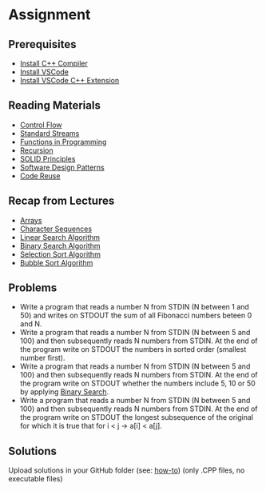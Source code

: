 # Assignment

## Prerequisites
- [Install C++ Compiler](https://code.visualstudio.com/docs/languages/cpp#_install-a-compiler)
- [Install VSCode](https://code.visualstudio.com/download)
- [Install VSCode C++ Extension](https://code.visualstudio.com/docs/languages/cpp#_install-the-extension)

## Reading Materials
- [Control Flow](https://en.wikipedia.org/wiki/Control_flow)
- [Standard Streams](https://en.wikipedia.org/wiki/Standard_streams)
- [Functions in Programming](https://www.cs.utah.edu/~germain/PPS/Topics/functions.html)
- [Recursion](https://en.wikipedia.org/wiki/Recursion_(computer_science))
- [SOLID Principles](https://en.wikipedia.org/wiki/SOLID)
- [Software Design Patterns](https://en.wikipedia.org/wiki/Software_design_pattern)
- [Code Reuse](https://en.wikipedia.org/wiki/Code_reuse)

## Recap from Lectures
- [Arrays](https://www.cplusplus.com/doc/tutorial/arrays/)
- [Character Sequences](https://www.cplusplus.com/doc/tutorial/ntcs/)
- [Linear Search Algorithm](https://en.wikipedia.org/wiki/Linear_search)
- [Binary Search Algorithm](https://en.wikipedia.org/wiki/Binary_search_algorithm)
- [Selection Sort Algorithm](https://en.wikipedia.org/wiki/Selection_sort)
- [Bubble Sort Algorithm](https://en.wikipedia.org/wiki/Bubble_sort)

## Problems
- Write a program that reads a number N from STDIN (N between 1 and 50) and writes on STDOUT the sum of all Fibonacci numbers beteen 0 and N.
- Write a program that reads a number N from STDIN (N between 5 and 100) and then subsequently reads N numbers from STDIN. At the end of the program write on STDOUT the numbers in sorted order (smallest number first).
- Write a program that reads a number N from STDIN (N between 5 and 100) and then subsequently reads N numbers from STDIN. At the end of the program write on STDOUT whether the numbers include 5, 10 or 50 by applying [Binary Search](https://en.wikipedia.org/wiki/Binary_search_algorithm).
- Write a program that reads a number N from STDIN (N between 5 and 100) and then subsequently reads N numbers from STDIN. At the end of the program write on STDOUT the longest subsequence of the original for which it is true that for i < j -> a[i] < a[j].

## Solutions
Upload solutions in your GitHub folder (see: [how-to](https://www.atlassian.com/git/tutorials/saving-changes/git-commit)) (only .CPP files, no executable files)
